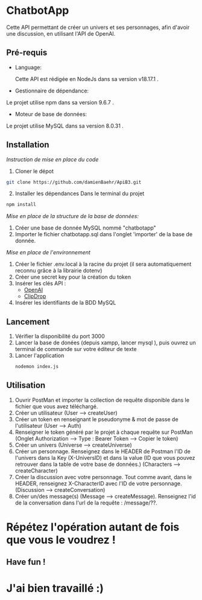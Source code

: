 # ChatbotApp

Cette API permettant de créer un univers et ses personnages, afin d'avoir une discussion, en utilisant l'API de OpenAI. 

## Pré-requis
 - Language:
  
   Cette API est rédigée en NodeJs dans sa version v18.17.1 . 
  
 - Gestionnaire de dépendance:
  
  Le projet utilise npm dans sa version 9.6.7 . 

 - Moteur de base de données:
  
  Le projet utilise MySQL dans sa version 8.0.31 .


## Installation
*Instruction de mise en place du code*

  1. Cloner le dépot
  ```bash
  git clone https://github.com/damienBaehr/ApiB3.git
  ```

  2. Installer les dépendances
  Dans le terminal du projet 

  ```bash
  npm install
  ```

*Mise en place de la structure de la base de données:*

 1. Créer une base de donnée MySQL nommé "chatbotapp"
 2. Importer le fichier chatbotapp.sql dans l'onglet 'importer' de la base de donnée.

*Mise en place de l'environnement* 

  1. Créer le fichier .env.local à la racine du projet (il sera automatiquement reconnu grâce à la librairie dotenv)
  2. Créer une secret key pour la création du token
  3. Insérer les clés API :
     * [OpenAI](https://platform.openai.com/docs/quickstart?context=node)
     * [ClipDrop](https://clipdrop.co/apis/docs/text-to-image)
  4. Insérer les identifiants de la BDD MySQL

## Lancement

 1. Vérifier la disponibilité du port 3000
 2. Lancer la base de donées (depuis xampp, lancer mysql ), puis ouvrez un terminal de commande sur votre éditeur de texte
 3. Lancer l'application
    ```bash
    nodemon index.js
    ```

## Utilisation

1. Ouvrir PostMan et importer la collection de requête disponible dans le fichier que vous avez téléchargé.
2. Créer un utilisateur (User --> createUser)
3. Créer un token en renseignant le pseudonyme & mot de passe de l'utilisateur (User --> Auth)
4. Renseigner le token généré par le projet à chaque requête sur PostMan (Onglet Authorization --> Type : Bearer Token --> Copier le token)
5. Créer un univers (Universe --> createUniverse)
6. Créer un personnage. Renseignez dans le HEADER de Postman l'ID de l'univers dans la Key (X-UniversID) et dans la value (ID que vous pouvez retrouver dans la table de votre base de données.) (Characters --> createCharacter)
7. Créer la discussion avec votre personnage. Tout comme avant, dans le HEADER, renseignez X-CharacterID avec l'ID de votre personnage. (Discussion --> createConversation)
8. Créer un/des message(s) (Message --> createMessage). Renseignez l'id de la conversation dans l'url de la requête : /message/??.

# Répétez l'opération autant de fois que vous le voudrez !

## Have fun !

# J'ai bien travaillé :)